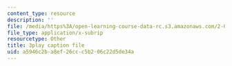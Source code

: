 ```yaml
---
content_type: resource
description: ''
file: /media/https%3A/open-learning-course-data-rc.s3.amazonaws.com/2-003sc-engineering-dynamics-fall-2011/a5946c2ba8ef26ccc5b206c22d5de34a_pYZMNOuRwk0.srt
file_type: application/x-subrip
resourcetype: Other
title: 3play caption file
uid: a5946c2b-a8ef-26cc-c5b2-06c22d5de34a
---
```

